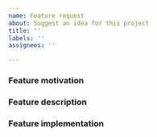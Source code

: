 ```yaml
---
name: Feature request
about: Suggest an idea for this project
title: ''
labels: ''
assignees: ''

---
```


### Feature motivation
<!-- Describe the context, the use-case and the advantages of the feature request. -->

### Feature description
<!-- Describe the functional changes that would have to be made. -->

### Feature implementation
<!-- Optionally describe the technical changes to be made. -->
